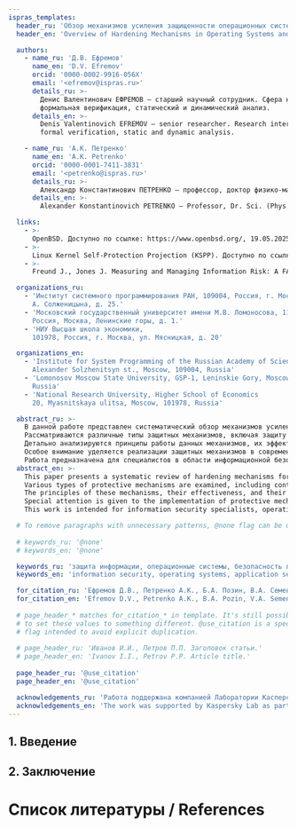 ```yaml
---
ispras_templates:
  header_ru: 'Обзор механизмов усиления защищенности операционных систем и пользовательских приложений'
  header_en: 'Overview of Hardening Mechanisms in Operating Systems and User Applications'

  authors:
    - name_ru: 'Д.В. Ефремов'
      name_en: 'D.V. Efremov'
      orcid: '0000-0002-9916-056X'
      email: '<efremov@ispras.ru>'
      details_ru: >-
        Денис Валентинович ЕФРЕМОВ – старший научный сотрудник. Сфера научных интересов:
        формальная верификация, статический и динамический анализ.
      details_en: >-
        Denis Valentinovich EFREMOV – senior researcher. Research interests:
        formal verification, static and dynamic analysis.

    - name_ru: 'A.K. Петренко'
      name_en: 'A.K. Petrenko'
      orcid: '0000-0001-7411-3831'
      email: '<petrenko@ispras.ru>'
      details_ru: >-
        Александр Константинович ПЕТРЕНКО — профессор, доктор физико-математических наук, заведующий отделом Технологий программирования ИСП РАН, профессор кафедр Системного программирования ВМК МГУ и ФКН НИУ ВШЭ. Научные интересы: формальные методы программной инженерии, языки спецификаций и моделирования, их применение для поддержки разработки и верификации программного обеспечения.
      details_en: >-
        Alexander Konstantinovich PETRENKO — Professor, Dr. Sci. (Phys.-Math.), Head of Software Engineering Department of the Ivannikov Institute for System Programming, Russian Academy of Sciences, Professor of the Department of System Programming, Faculty of Computational Mathematics and Cybernetics, Moscow State University and the Faculty of Computer Science, National Research University Higher School of Economics. Research interests: formal methods of software engineering, specification and modeling languages, and their use in software development and verification.

  links:
    - >-
      OpenBSD. Доступно по ссылке: https://www.openbsd.org/, 19.05.2025.
    - >-
      Linux Kernel Self-Protection Projection (KSPP). Доступно по ссылке: https://kspp.github.io/, 19.05.2025.
    - >-
      Freund J., Jones J. Measuring and Managing Information Risk: A FAIR Approach.- Amsterdam: Butterworth-Heinemann, 2015, DOI: https://doi.org/10.1016/B978-0-12-420231-3.00001-4.

  organizations_ru:
    - 'Институт системного программирования РАН, 109004, Россия, г. Москва, ул.
      А. Солженицына, д. 25.'
    - 'Московский государственный университет имени М.В. Ломоносова, 119991,
      Россия, Москва, Ленинские горы, д. 1.'
    - 'НИУ Высшая школа экономики,
      101978, Россия, г. Москва, ул. Мясницкая, д. 20'

  organizations_en:
    - 'Institute for System Programming of the Russian Academy of Sciences, 25,
      Alexander Solzhenitsyn st., Moscow, 109004, Russia'
    - 'Lomonosov Moscow State University, GSP-1, Leninskie Gory, Moscow, 119991,
      Russia'
    - 'National Research University, Higher School of Economics
      20, Myasnitskaya ulitsa, Moscow, 101978, Russia'

  abstract_ru: >-
    В данной работе представлен систематический обзор механизмов усиления защищенности (hardening) операционных систем и пользовательских приложений.
    Рассматриваются различные типы защитных механизмов, включая защиту потока управления, защиту памяти, механизмы изоляции, контроль целостности и противодействие аппаратным уязвимостям.
    Детально анализируются принципы работы данных механизмов, их эффективность и влияние на производительность систем.
    Особое внимание уделяется реализации защитных механизмов в современных операционных системах, в частности, в ядре Linux.
    Работа предназначена для специалистов в области информационной безопасности, разработчиков операционных систем и исследователей, занимающихся вопросами защиты информации.
  abstract_en: >-
    This paper presents a systematic review of hardening mechanisms for operating systems and user applications.
    Various types of protective mechanisms are examined, including control flow protection, memory protection, isolation mechanisms, integrity control, and hardware vulnerabilities mitigations.
    The principles of these mechanisms, their effectiveness, and their impact on system performance are analyzed in detail.
    Special attention is given to the implementation of protective mechanisms in modern operating systems, particularly in the Linux kernel.
    This work is intended for information security specialists, operating system developers, and researchers working on information security issues.

  # To remove paragraphs with unnecessary patterns, @none flag can be used.
    
  # keywords_ru: '@none'
  # keywords_en: '@none' 

  keywords_ru: 'защита информации, операционные системы, безопасность приложений, защита памяти, контроль целостности, изоляция, усиление защищенности'
  keywords_en: 'information security, operating systems, application security, memory protection, integrity control, isolation, security hardening, hardening'

  for_citation_ru: 'Ефремов Д.В., Петренко А.К., Б.А. Позин, В.А. Семенов Обзор механизмов усиления защищенности операционных систем и пользовательских приложений'
  for_citation_en: 'Efremov D.V., Petrenko A.K., B.A. Pozin, V.A. Semenov Overview of Hardening Mechanisms in Operating Systems and User Applications'
  
  # page_header_* matches for_citation_* in template. It's still possible
  # to set these values to something different. @use_citation is a special
  # flag intended to avoid explicit duplication.
  
  # page_header_ru: 'Иванов И.И., Петров П.П. Заголовок статьи.'
  # page_header_en: 'Ivanov I.I., Petrov P.P. Article title.'
  
  page_header_ru: '@use_citation'
  page_header_en: '@use_citation'

  acknowledgements_ru: 'Работа поддержана компанией Лаборатории Касперского в рамках проекта «Анализ мирового уровня техники по архитектурным средствам обеспечения доверия».'
  acknowledgements_en: 'The work was supported by Kaspersky Lab as part of the project "Analysis of world-class technology in architectural means of ensuring trust".'
---
```


## 1. Введение

## 2. Заключение

# Список литературы / References
